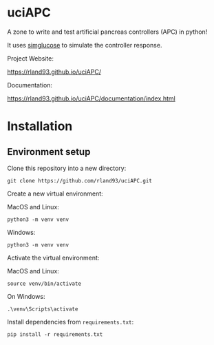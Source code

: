 # uciAPC
A zone to write and test artificial pancreas controllers (APC) in python!

It uses [simglucose](https://github.com/jxx123/simglucose) to simulate the controller response.

Project Website:

https://rland93.github.io/uciAPC/

Documentation: 

https://rland93.github.io/uciAPC/documentation/index.html

# Installation

## Environment setup
Clone this repository into a new directory:

	git clone https://github.com/rland93/uciAPC.git

Create a new virtual environment:

MacOS and Linux:

	python3 -m venv venv

Windows:

	python3 -m venv venv

Activate the virtual environment:

MacOS and Linux:

    source venv/bin/activate

On Windows:

    .\venv\Scripts\activate

Install dependencies from ```requirements.txt```:

    pip install -r requirements.txt


